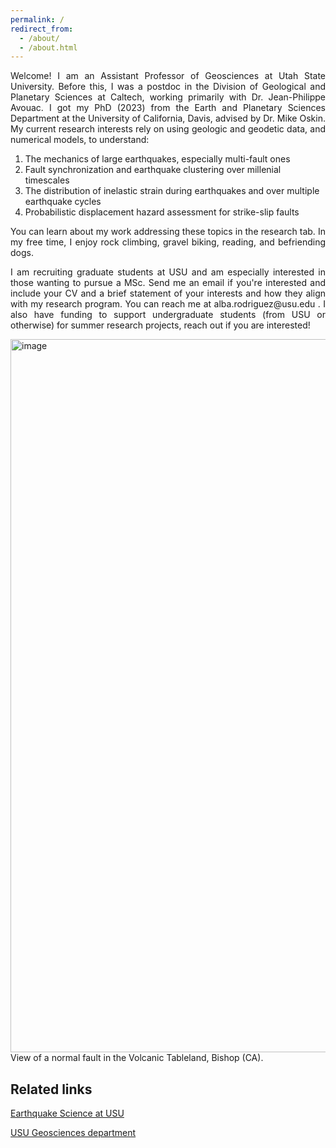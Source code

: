 ```yaml
---
permalink: /
redirect_from: 
  - /about/
  - /about.html
---
```


<p align="justify">
Welcome! I am an Assistant Professor of Geosciences at Utah State University. Before this, I was a postdoc in the Division of Geological and Planetary Sciences at Caltech, working primarily with Dr. Jean-Philippe Avouac. I got my PhD (2023) from the Earth and Planetary Sciences Department at the University of California, Davis, advised by Dr. Mike Oskin. My current research interests rely on using geologic and geodetic data, and numerical models, to understand:
</p>

1. The mechanics of large earthquakes, especially multi-fault ones
2. Fault synchronization and earthquake clustering over millenial timescales
3. The distribution of inelastic strain during earthquakes and over multiple earthquake cycles
4. Probabilistic displacement hazard assessment for strike-slip faults


<p align="justify">
You can learn about my work addressing these topics in the research tab. In my free time, I enjoy rock climbing, gravel biking, reading, and befriending dogs.
</p>

<p align="justify">
I am recruiting graduate students at USU and am especially interested in those wanting to pursue a MSc. Send me an email if you're interested and include your CV and a brief statement of your interests and how they align with my research program. You can reach me at alba.rodriguez@usu.edu . I also have funding to support undergraduate students (from USU or otherwise) for summer research projects, reach out if you are interested! 
</p>

<img width="1141" alt="image" src="https://github.com/absrp/albamrodriguez.github.io/assets/52015046/84a62990-196b-4156-9be6-10dce4c3f664">
View of a normal fault in the Volcanic Tableland, Bishop (CA).

## Related links

[Earthquake Science at USU](https://www.usu.edu/geo/earthquake-science)

[USU Geosciences department](https://www.usu.edu/geo/)
